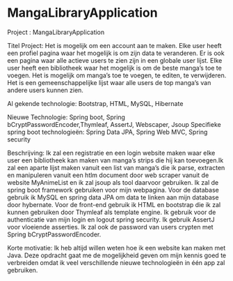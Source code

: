 # MangaLibraryApplication


Project : MangaLibraryApplication

Titel Project: 
Het is mogelijk om een account aan te maken. Elke user heeft een profiel pagina waar het mogelijk 
is om zijn data te veranderen. Er is ook een pagina waar alle actieve users te zien zijn in een globale user lijst. 
Elke user heeft een bibliotheek waar het mogelijk is om de beste manga’s toe te voegen. Het is mogelijk om manga’s 
toe te voegen, te editen, te verwijderen. Het is een gemeenschappelijke lijst waar alle users de top manga’s van 
andere users kunnen zien.

Al gekende technologie:
Bootstrap, HTML, MySQL, Hibernate

Nieuwe Technologie: 
Spring boot, Spring bCryptPasswordEncoder,Thymleaf, AssertJ, Webscaper, Jsoup 
Specifieke spring boot technologieën:
Spring Data JPA, 
Spring Web MVC, 
Spring security 

Beschrijving:
Ik zal een registratie en een login website maken waar elke user een bibliotheek kan maken van manga’s strips die 
hij kan toevoegen.Ik zal een aparte lijst maken vanuit een list van manga’s die ik parse, extracten en manipuleren 
vanuit een htlm document door web scraper vanuit de website MyAnimeList en ik zal jsoup als tool daarvoor gebruiken. 
Ik zal de spring boot framework gebruiken voor mijn webpagina. Voor de database gebruik ik MySQL en spring data JPA 
om data te linken aan mijn database door hybernate. Voor de front-end gebruik ik HTML en bootstrap die ik zal kunnen 
gebruiken door Thymleaf als template engine. Ik gebruik voor de authenticatie van mijn login en logout spring security. 
Ik gebruik AssertJ voor vloeiende asserties. Ik zal ook de password van users crypten met Spring bCryptPasswordEncoder.

Korte motivatie:
Ik heb altijd willen weten hoe ik een website kan maken met Java. Deze opdracht gaat me de mogelijkheid geven om mijn 
kennis goed te verbreiden omdat ik veel verschillende nieuwe technologieën in één app zal gebruiken. 

